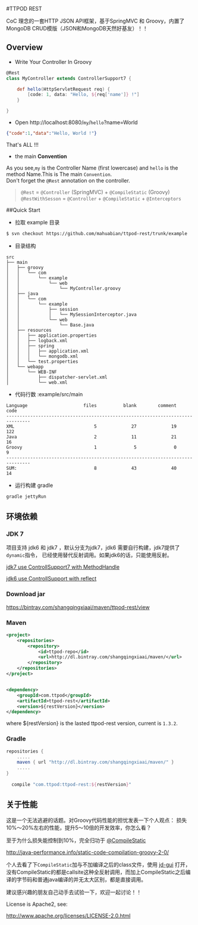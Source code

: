 #TTPOD REST



CoC 理念的一套HTTP JSON API框架，基于SpringMVC 和 Groovy，内置了 MongoDB CRUD模版（JSON和MongoDB天然好基友）！！


## Overview

* Write Your Controller In Groovy

``` groovy
@Rest
class MyController extends ControllerSupport7 {

    def hello(HttpServletRequest req) {
        [code: 1, data: "Hello, ${req['name']} !"]
    }

}
```

                               
* Open http://localhost:8080/`my`/`hello`?name=World


``` json
{"code":1,"data":"Hello, World !"}
```

That's ALL !!!

* the main **Convention**


As you see,`my` is the Controller Name (first lowercase) and `hello` is the method Name.This is The main `Convention`.   
Don't forget the  `@Rest` annotation on the controller.    
>`@Rest` =  `@Controller` (SpringMVC) + `@CompileStatic` (Groovy)    
>`@RestWithSesson` = `@Controller` +  `@CompileStatic` + `@Interceptors`


##Quick Start


* 拉取 example 目录


``` bash
$ svn checkout https://github.com/mahuabian/ttpod-rest/trunk/example
```
* 目录结构

``` 
src
├── main
│   ├── groovy
│   │   └── com
│   │       └── example
│   │           └── web
│   │               └── MyController.groovy
│   ├── java
│   │   └── com
│   │       └── example
│   │           ├── session
│   │           │   └── MySessionInterceptor.java
│   │           └── web
│   │               └── Base.java
│   ├── resources
│   │   ├── application.properties
│   │   ├── logback.xml
│   │   ├── spring
│   │   │   ├── application.xml
│   │   │   └── mongodb.xml
│   │   └── test.properties
│   └── webapp
│       └── WEB-INF
│           ├── dispatcher-servlet.xml
│           └── web.xml
```

* 代码行数 :example/src/main

```
Language                     files          blank        comment           code
-------------------------------------------------------------------------------
XML                              5             27             19            122
Java                             2             11             21             16
Groovy                           1              5              0              9
-------------------------------------------------------------------------------
SUM:                             8             43             40            14
```

* 运行构建 gradle

``` bash
gradle jettyRun
```


## 环境依赖

### JDK 7
  
   项目支持 jdk6 和 jdk7 ，默认分支为jdk7，jdk6 需要自行构建，jdk7提供了`dynamic`指令， 已经使用替代反射调用。如果jdk6的话，只能使用反射。
   
   [jdk7 use ControllSupport7 with MethodHandle](https://github.com/mahuabian/ttpod-rest/blob/master/ttpod-rest/src/main/java/com/ttpod/rest/web/support/ControllerSupport7.java)
   
   [jdk6 use ControllSupport with reflect ](https://github.com/mahuabian/ttpod-rest/blob/master/ttpod-rest/src/main/java/com/ttpod/rest/web/support/ControllerSupport.java)
   

### Download jar

<https://bintray.com/shangqingxiaai/maven/ttpod-rest/view>


### Maven

```xml
<project>
    <repositories>
        <repository>
            <id>ttpod-repo</id>
            <url>http://dl.bintray.com/shangqingxiaai/maven/</url>
        </repository>
    </repositories>
</project>


<dependency>
    <groupId>com.ttpod</groupId>
    <artifactId>ttpod-rest</artifactId>
    <version>${restVersion}</version>
</dependency>    
```

where ${restVersion} is the lasted ttpod-rest version, current is `1.3.2`.

### Gradle

``` groovy
repositories {
    .....
    maven { url "http://dl.bintray.com/shangqingxiaai/maven/" }
    .....
}
  
  compile "com.ttpod:ttpod-rest:${restVersion}"
```  

  

## 关于性能

这是一个无法逃避的话题。对Groovy代码性能的担忧发表一下个人观点：
损失10%～20%左右的性能，提升5～10倍的开发效率，你怎么看？

至于为什么损失能控制到10%，完全归功于 [@CompileStatic](http://groovy.codehaus.org/Runtime+vs+Compile+time,+Static+vs+Dynamic)

<http://java-performance.info/static-code-compilation-groovy-2-0/>

个人去看了下`CompileStatic`加与不加编译之后的class文件，使用 [jd-gui](jd.benow.ca/#jd-gui-download) 打开，没有CompileStatic的都是callsite这种全反射调用，而加上CompileStatic之后编译的字节码和普通java编译的并无太大区别，都是直接调用。

建议感兴趣的朋友自己动手去试验一下，欢迎一起讨论！！



License is Apache2, see:

  http://www.apache.org/licenses/LICENSE-2.0.html
  






